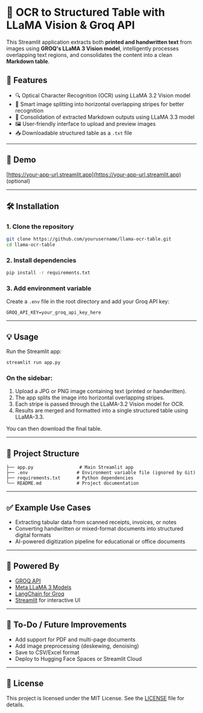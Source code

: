 # 🧠 OCR to Structured Table with LLaMA Vision & Groq API

This Streamlit application extracts both **printed and handwritten text** from images using **GROQ's LLaMA 3 Vision model**, intelligently processes overlapping text regions, and consolidates the content into a clean **Markdown table**.

## 📸 Features

* 🔍 Optical Character Recognition (OCR) using LLaMA 3.2 Vision model
* 🧠 Smart image splitting into horizontal overlapping stripes for better recognition
* 🧾 Consolidation of extracted Markdown outputs using LLaMA 3.3 model
* 🖼️ User-friendly interface to upload and preview images
* 📥 Downloadable structured table as a `.txt` file

---

## 🚀 Demo

[https://your-app-url.streamlit.app](https://your-app-url.streamlit.app) (optional)

---

## 🛠️ Installation

### 1. Clone the repository

```bash
git clone https://github.com/yourusername/llama-ocr-table.git
cd llama-ocr-table
```

### 2. Install dependencies

```bash
pip install -r requirements.txt
```

### 3. Add environment variable

Create a `.env` file in the root directory and add your Groq API key:

```env
GROQ_API_KEY=your_groq_api_key_here
```

---

## 💡 Usage

Run the Streamlit app:

```bash
streamlit run app.py
```

### On the sidebar:

1. Upload a JPG or PNG image containing text (printed or handwritten).
2. The app splits the image into horizontal overlapping stripes.
3. Each stripe is passed through the LLaMA-3.2 Vision model for OCR.
4. Results are merged and formatted into a single structured table using LLaMA-3.3.

You can then download the final table.

---

## 📁 Project Structure

```
├── app.py                 # Main Streamlit app
├── .env                  # Environment variable file (ignored by Git)
├── requirements.txt      # Python dependencies
└── README.md             # Project documentation
```

---

## ✅ Example Use Cases

* Extracting tabular data from scanned receipts, invoices, or notes
* Converting handwritten or mixed-format documents into structured digital formats
* AI-powered digitization pipeline for educational or office documents

---

## 🧠 Powered By

* [GROQ API](https://groq.com/)
* [Meta LLaMA 3 Models](https://ai.meta.com/llama/)
* [LangChain for Groq](https://python.langchain.com/docs/integrations/llms/groq)
* [Streamlit](https://streamlit.io/) for interactive UI

---

## 📌 To-Do / Future Improvements

* Add support for PDF and multi-page documents
* Add image preprocessing (deskewing, denoising)
* Save to CSV/Excel format
* Deploy to Hugging Face Spaces or Streamlit Cloud

---

## 📄 License

This project is licensed under the MIT License. See the [LICENSE](LICENSE) file for details.

